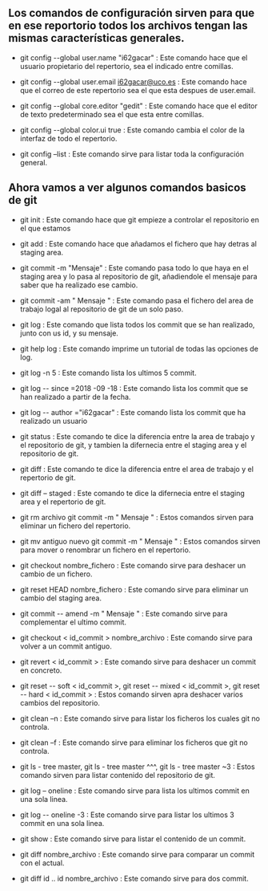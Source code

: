 ## Los comandos de configuración sirven para que en ese reportorio todos los archivos tengan las mismas características generales.

* git config --global user.name "i62gacar" :
Este comando hace que el usuario propietario del repertorio, sea el indicado entre comillas.

* git config --global user.email i62gacar@uco.es :
Este comando hace que el correo de este repertorio sea el que esta despues de user.email.

* git config --global core.editor "gedit" :
Este comando hace que el editor de texto predeterminado sea el que esta entre comillas.

* git config --global color.ui true :
Este comando cambia el color de la interfaz de todo el repertorio.

* git config –list :
Este comando sirve para listar toda la configuración general.

## Ahora vamos a ver algunos comandos basicos de git

* git init :
Este comando hace que git empieze a controlar el repositorio en el que estamos

* git add :
Este comando hace que añadamos el fichero que hay detras al staging area.

* git commit -m "Mensaje" :
Este comando pasa todo lo que haya en el staging area y lo pasa al repositorio de git, añadiendole el mensaje para saber que ha realizado ese cambio.

* git commit -am " Mensaje " :
Este comando pasa el fichero del area de trabajo logal al repositorio de git de un solo paso.

* git log :
Este comando que lista todos los commit que se han realizado, junto con us id, y su mensaje.

* git help log :
Este comando imprime un tutorial de todas las opciones de log.

* git log -n 5 :
Este comando lista los ultimos 5 commit.

* git log -- since =2018 -09 -18 :
Este comando lista los commit que se han realizado a partir de la fecha.

* git log -- author ="i62gacar" :
Este comando lista los commit que ha realizado un usuario

* git status :
Este comando te dice la diferencia entre la area de trabajo y el repositorio de git, y tambien la difernecia entre el staging area y el repositorio de git.


* git diff :
Este comando te dice la diferencia entre el area de trabajo y el repertorio de git.

* git diff – staged :
Este comando te dice la difernecia entre el staging area y el repertorio de git.

* git rm archivo git commit -m " Mensaje " :
Estos comandos sirven para eliminar un fichero del repertorio.

* git mv antiguo nuevo git commit -m " Mensaje " :
Estos comandos sirven para mover o renombrar un fichero en el repertorio.

* git checkout  nombre_fichero :
Este comando sirve para deshacer un cambio de un fichero.

* git reset HEAD nombre_fichero :
Este comando sirve para eliminar un cambio del staging area.

* git commit -- amend -m " Mensaje " :
Este comando sirve para complementar el ultimo commit.

* git checkout < id_commit >  nombre_archivo :
Este comando sirve para volver a un commit antiguo.

* git revert < id_commit > :
Este comando sirve para deshacer un commit en concreto.

* git reset -- soft < id_commit >, git reset -- mixed < id_commit >, git reset -- hard < id_commit > :
Estos comando sirven apra deshacer varios cambios del repositorio.

* git clean –n :
Este comando sirve para listar los ficheros los cuales git no controla.

* git clean –f :
Este comando sirve para eliminar los ficheros que git no controla.

* git ls - tree master, git ls - tree master ^^^, git ls - tree master ~3 :
Estos comando sirven para listar contenido del repositorio de git.

* git log – oneline :
Este comando sirve para lista los ultimos commit en una sola linea.

* git log -- oneline -3 :
Este comando sirve para listar los ultimos 3 commit en una sola linea.

* git show :
Este comando sirve para listar el contenido de un commit.

* git diff<id> nombre_archivo :
Este comando sirve para comparar un commit con el actual.

* git diff id .. id nombre_archivo :
Este comando sirve para dos commit.




